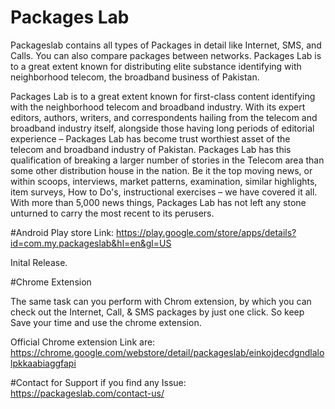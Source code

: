 # Packages Lab

Packageslab contains all types of Packages in detail like Internet, SMS, and Calls. You can also compare packages between networks.
Packages Lab is to a great extent known for distributing elite substance identifying with neighborhood telecom, the broadband business of Pakistan. 

Packages Lab is to a great extent known for first-class content identifying with the neighborhood telecom and broadband industry. With its expert editors, authors, writers, and correspondents hailing from the telecom and broadband industry itself, alongside those having long periods of editorial experience – Packages Lab has become trust worthiest asset of the telecom and broadband industry of Pakistan. Packages Lab has this qualification of breaking a larger number of stories in the Telecom area than some other distribution house in the nation. Be it the top moving news, or within scoops, interviews, market patterns, examination, similar highlights, item surveys, How to Do's, instructional exercises – we have covered it all. With more than 5,000 news things, Packages Lab has not left any stone unturned to carry the most recent to its perusers.

#Android Play store Link: https://play.google.com/store/apps/details?id=com.my.packageslab&hl=en&gl=US

Inital Release.

#Chrome Extension

The same task can you perform with Chrom extension, by which you can check out the Internet, Call, & SMS packages by just one click. So keep Save your time and use the chrome extension. 

Official Chrome extension Link are: https://chrome.google.com/webstore/detail/packageslab/einkojdecdgndlalolpkkaabiaggfapi

#Contact for Support if you find any Issue: https://packageslab.com/contact-us/


